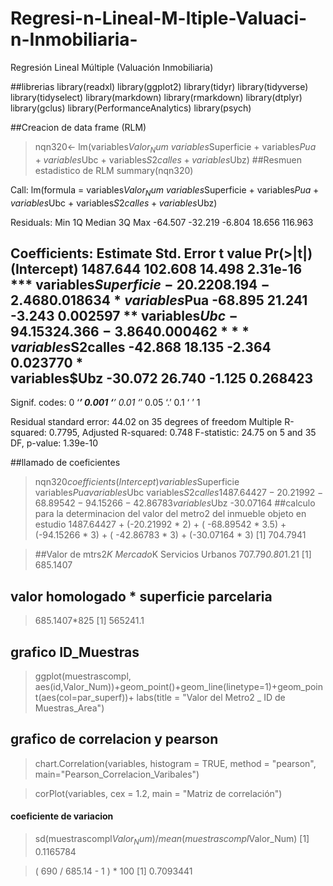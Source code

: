 # Regresi-n-Lineal-M-ltiple-Valuaci-n-Inmobiliaria-
Regresión Lineal Múltiple (Valuación Inmobiliaria)

##librerias
library(readxl)
library(ggplot2)
library(tidyr)
library(tidyverse)
library(tidyselect)
library(markdown)
library(rmarkdown)
library(dtplyr)
library(gclus)
library(PerformanceAnalytics)
library(psych)


##Creacion de data frame (RLM)
> nqn320<- lm(variables$Valor_Num~variables$Superficie + variables$Pua + variables$Ubc + variables$S2calles + variables$Ubz)
##Resmuen estadistico de RLM
> summary(nqn320)

Call:
lm(formula = variables$Valor_Num ~ variables$Superficie + variables$Pua + 
    variables$Ubc + variables$S2calles + variables$Ubz)

Residuals:
    Min      1Q  Median      3Q     Max 
-64.507 -32.219  -6.804  18.656 116.963 

Coefficients:
                     Estimate Std. Error t value Pr(>|t|)    
(Intercept)          1487.644    102.608  14.498 2.31e-16 ***
variables$Superficie  -20.220      8.194  -2.468 0.018634 *  
variables$Pua         -68.895     21.241  -3.243 0.002597 ** 
variables$Ubc         -94.153     24.366  -3.864 0.000462 ***
variables$S2calles    -42.868     18.135  -2.364 0.023770 *  
variables$Ubz         -30.072     26.740  -1.125 0.268423    
---
Signif. codes:  0 ‘***’ 0.001 ‘**’ 0.01 ‘*’ 0.05 ‘.’ 0.1 ‘ ’ 1

Residual standard error: 44.02 on 35 degrees of freedom
Multiple R-squared:  0.7795,	Adjusted R-squared:  0.748 
F-statistic: 24.75 on 5 and 35 DF,  p-value: 1.39e-10

##llamado de coeficientes 
> nqn320$coefficients
         (Intercept) variables$Superficie        variables$Pua        variables$Ubc   variables$S2calles 
          1487.64427            -20.21992            -68.89542            -94.15266            -42.86783 
       variables$Ubz 
           -30.07164 
##calculo para la determinacion del valor del metro2 del inmueble objeto en estudio
> 1487.64427 + (-20.21992 * 2) + (  -68.89542 * 3.5) + (-94.15266 * 3) + ( -42.86783 * 3) + (-30.07164 * 3)
[1] 704.7941

> ##Valor de mtrs2*K Mercado*K Servicios Urbanos
> 707.79*0.80*1.21
[1] 685.1407

## valor homologado * superficie parcelaria
> 685.1407*825
[1] 565241.1



## grafico ID_Muestras

>ggplot(muestrascompl, aes(id,Valor_Num))+geom_point()+geom_line(linetype=1)+geom_point(aes(col=par_superf))+ labs(title = "Valor del Metro2 _ ID de Muestras_Area")

## grafico de correlacion y pearson

>chart.Correlation(variables, histogram = TRUE, method = "pearson", main="Pearson_Correlacion_Varibales")

>corPlot(variables, cex = 1.2, main = "Matriz de correlación")

#### coeficiente de variacion

> sd(muestrascompl$Valor_Num)/mean(muestrascompl$Valor_Num)
[1] 0.1165784




> ( 690 / 685.14 - 1 ) * 100
[1] 0.7093441
